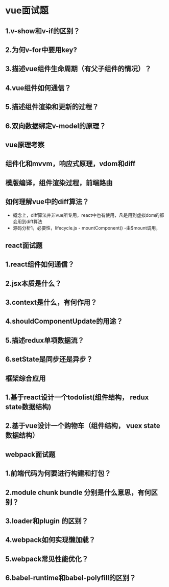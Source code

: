 # vue面试题
## 1.v-show和v-if的区别？
## 2.为何v-for中要用key?
## 3.描述vue组件生命周期（有父子组件的情况）？
## 4.vue组件如何通信？
## 5.描述组件渲染和更新的过程？
## 6.双向数据绑定v-model的原理？

## vue原理考察
## 组件化和mvvm，响应式原理，vdom和diff
## 模版编译，组件渲染过程，前端路由
## 如何理解vue中的diff算法？
- 概念上，diff算法并非vue所专用，react中也有使用，凡是用到虚拟dom的都会用到diff算法
- 源码分析1，必要性，lifecycle.js - mountComponent() -由$mount调用，

## react面试题
## 1.react组件如何通信？
## 2.jsx本质是什么？
## 3.context是什么，有何作用？
## 4.shouldComponentUpdate的用途？
## 5.描述redux单项数据流？
## 6.setState是同步还是异步？

## 框架综合应用
## 1.基于react设计一个todolist(组件结构， redux state数据结构)
## 2.基于vue设计一个购物车（组件结构， vuex state数据结构）

## webpack面试题
## 1.前端代码为何要进行构建和打包？
## 2.module chunk bundle 分别是什么意思，有何区别？
## 3.loader和plugin 的区别？
## 4.webpack如何实现懒加载？
## 5.webpack常见性能优化？
## 6.babel-runtime和babel-polyfill的区别？
